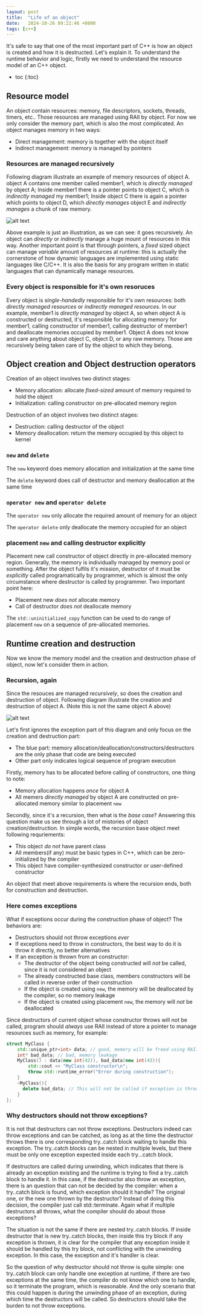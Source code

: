 ```yaml
---
layout: post
title:  "Life of an object"
date:   2024-10-26 09:22:46 +0800
tags: [c++]
---
```



It's safe to say that one of the most important part of C++ is how an object is created and how it is destructed. Let's explain it. To understand the runtime behavior and logic, firstly we need to understand the resource model of an C++ object.

* toc
{:toc}

## Resource model

An object contain resources: memory, file descriptors, sockets, threads, timers, etc.. Those resources are managed using RAII by object. For now we only consider the memory part, which is also the most complicated. An object manages memory in two ways:

- Direct management: memory is together with the object itself
- Indirect management: memory is managed by pointers

### Resources are managed recursively

Following diagram illustrate an example of memory resources of object A. object A contains one member called member1, which is *directly managed* by object A; Inside member1 there is a pointer points to object C, which is *indirectly managed* my member1; Inside object C there is again a pointer which points to object D, which *directly manages* object E and *indirectly manages* a chunk of raw memory.

![alt text](/assets/images/object_memory.png)

Above example is just an illustration, as we can see: it goes recursively. An object can *directly* or *indirectly* manage a huge mount of resources in this way. Another important point is that through pointers, a *fixed* sized object can manage *variable* amount of resources at runtime: this is actually the cornerstone of how dynamic languages are implemented using static languages like C/C++. It is also the basis for any program written in static languages that can dynamically manage resources.

### Every object is responsible for it's own resoruces

Every object is *single-handedly* responsible for it's own resources: both *directly managed resources* or *indirectly managed resources*. In our example, member1 is *directly managed* by object A, so when object A is constructed or destructed, it's responsible for allocating memory for member1, calling constructor of member1, calling destructor of member1 and deallocate memories occupied by member1. Object A does not know and care anything about object C, object D, or any raw memory. Those are recursively being taken care of by the object to which they belong. 

## Object creation and Object destruction operators

Creation of an object involves two distinct stages:

- Memory allocation: allocate *fixed-sized* amount of memory required to hold the object
- Initialization: calling constructor on pre-allocated memory region

Destruction of an object involves two distinct stages:

- Destruction: calling destructor of the object
- Memory deallocation: return the memory occupied by this object to kernel

### `new` and `delete`

The `new` keyword does memory allocation and initialization at the same time

The `delete` keyword does call of destructor and memory deallocation at the same time


### `operator new` and `operator delete`

The `operator new` only allocate the required amount of memory for an object

The `operator delete` only deallocate the memory occupied for an object

### placement `new` and calling destructor explicitly

Placement new call constructor of object directly in pre-allocated memory region. Generally, the memory is individually managed by memory pool or something. After the object fulfils it's mission, destructor of it must be *explicitly* called programatically by programmer, which is almost the only circumstance where destructor is called by programmer. Two important point here:

- Placement new *does not* allocate memory
- Call of destructor *does not* deallocate memory

The `std::uninitialized_copy` function can be used to do range of placement `new` on a sequence of pre-allocated memories.

## Runtime creation and destruction

Now we know the memory model and the creation and destruction phase of object, now let's consider them in action.

### Recursion, again

Since the resouces are managed *recursively*, so does the creation and destruction of object. Following diagram illustrate the creation and destruction of object A. (Note this is not the same object A above)

![alt text](/assets/images/life_of_object.png)

Let's first ignores the exception part of this diagram and only focus on the creation and destruction part:

- The blue part: memory allocation/deallocation/constructors/destructors are the only phase that code are being executed
- Other part only indicates logical sequence of program execution

Firstly, memory has to be allocated before calling of constructors, one thing to note:

- Memory allocation happens *once* for object A
- All memers *directly managed* by object A are constructed on pre-allocated memory similar to placement `new`

Secondly, since it's a recursion, then what is the *base case*? Answering this question make us see through a lot of mistories of object creation/destruction. In simple words, the recursion base object meet following requriements:

- This object *do not* have parent class
- All members(if any) must be basic types in C++, which can be zero-initialized by the compiler
- This object have compiler-synthesized constructor or user-defined constructor

An object that meet above requirements is where the recursion ends, both for construction and destruction.


### Here comes exceptions

What if exceptions occur during the construction phase of object? The behaviors are:

- Destructors should not throw exceptions *ever*
- If exceptions need to throw in constructors, the best way to do it is throw it directly, no better alternatives
- If an exception is thrown from an constructor:
  - The destructor of the object being constructed will *not* be called, since it is not considered an object
  - The already constructed base class, members constructors will be called in reverse order of their construction
  - If the object is created using `new`, the memory will be deallocated by the compiler, so no memory leakage
  - If the object is created using placement `new`, the memory will *not* be deallocated

Since destructors of current object whose constructor throws will not be called, program should *always* use RAII instead of store a pointer to manage resources such as memory, for example:

```cpp
struct MyClass {
    std::unique_ptr<int> data; // good, memory will be freed using RAII
    int* bad_data; // bad, memory leakage
    MyClass() : data(new int(42)), bad_data(new int(43)){
        std::cout << "MyClass constructor\n";
        throw std::runtime_error("Error during construction");
    }
    ~MyClass(){
      delete bad_data; // This will not be called if exception is thrown in constructor
    }
};
```

### Why destructors should not throw exceptions?

It is not that destructors can not throw exceptions. Destructors indeed can throw exceptions and can be catched, as long as at the time the destructor throws there is one corresponding try..catch block waiting to handle this exception. The try..catch blocks can be nested in multiple levels, but there must be only one exception expected inside each try...catch block.

If destructors are called during unwinding, which indicates that there is already an exception existing and the runtime is trying to find a try..catch block to handle it. In this case, if the destructor also throw an exception, there is an question that can not be decided by the compiler: when a try..catch block is found, which exception should it handle? The original one, or the new one thrown by the destructor? Instead of doing this decision, the compiler just call std::terminate. Again what if multiple destructors all throws, what the compiler should do about those exceptions?

The situation is not the same if there are nested try..catch blocks. If inside destructor that is new try..catch blocks, then inside this try block if any exception is thrown, it is clear for the compiler that any exception inside it should be handled by this try block, not conflicting with the unwinding exception. In this case, the exception and it's handler is clear.

So the question of why destructor should not throw is quite simple: one try..catch block can only handle one exception at runtime, if there are two exceptions at the same time, the compiler do not know which one to handle, so it terminate the program, which is reasonable. And the only scenario that this could happen is during the unwinding phase of an exception, during which time the destructors will be called. So destructors should take the burden to not throw exceptions.
